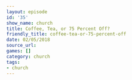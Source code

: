 ```yaml
---
layout: episode
id: '35'
show_name: church
title: Coffee, Tea, or 75 Percent Off?
friendly_title: coffee-tea-or-75-percent-off
date: 02/05/2018
source_url: 
games: []
category: church
tags:
- church
---
```

